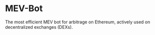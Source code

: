 # MEV-Bot
 The most efficient MEV bot for arbitrage on Ethereum, actively used on decentralized exchanges (DEXs).
